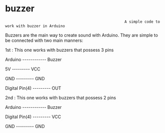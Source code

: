 # buzzer
                                                          A simple code to work with buzzer in Arduino
 
Buzzers are the main way to create sound with Arduino. They are simple to be connected with two main manners:

1st : This one works with buzzers that possess 3 pins

Arduino         ------------        Buzzer

5V                ---------          VCC

GND               ---------          GND

Digital Pin(4)    ---------          OUT


2nd : This one works with buzzers that possess 2 pins

Arduino         ------------        Buzzer

Digital Pin(4)    ---------          VCC

GND               ---------          GND

